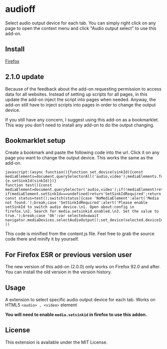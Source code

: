 # audioff

Select audio output device for each tab.
You can simply right click on any page to open the context menu and click "Audio output select" to use this add-on.

## Install

[Firefox](https://addons.mozilla.org/firefox/addon/audioff-audio-device-selector/)

## 2.1.0 update

Because of the feedback about the add-on requesting permission to access data for all websites.
Instead of setting up scripts for all pages, in this update the add-on inject the script into pages when needed.
Anyway, the add-on still have to inject scripts into pages in order to change the output device.

If you still have any concern, I suggest using this add-on as a bookmarklet.
This way you don't need to install any add-on to do the output changing.

## Bookmarklet setup

Create a bookmark and paste the following code into the url.
Click it on any page you want to change the output device.
This works the same as the add-on.

```
javascript:(async function(){function set_device(sinkId){const mediaElements=document.querySelectorAll('audio,video');mediaElements.forEach(e=>{e.setSinkId(sinkId)})}
function test(){const mediaElement=document.querySelector('audio,video');if(!mediaElement)return'NoMediaElement';else if(mediaElement.setSinkId===undefined)return'SetSinkIdRequired';return'Ok'}
const status=test();switch(status){case 'NoMediaElement':alert('Media not found.');break;case 'SetSinkIdRequired':alert('Please enable setSinkId to switch audio device.\n1. Open about:config in firefox.\n2. Search for media.setsinkid.enabled.\n3. Set the value to true.');break;case 'Ok':var selected=await navigator.mediaDevices.selectAudioOutput();set_device(selected.deviceId);break}})()
```

This code is minified from the content.js file.
Feel free to grab the source code there and minify it by yourself.

## For Firefox ESR or previous version user

The new version of this add-on (2.0.0) only works on Firefox 92.0 and after.  
You can install the old version in the version history.

## Usage

A extension to select specific audio output device for each tab.
Works on HTML5 `<audio> , <video>` element

**You will need to enable `media.setsinkid` in firefox to use this addon.**

## License

This extension is available under the MIT License.
